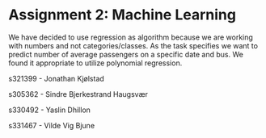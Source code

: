 # Assignment 2: Machine Learning
We have decided to use regression as algorithm because we are working with numbers and not categories/classes. As the task specifies we want to predict number of average passengers on a specific date and bus. We found it appropriate to utilize polynomial regression.

s321399 - Jonathan Kjølstad

s305362 - Sindre Bjerkestrand Haugsvær

s330492 - Yaslin Dhillon

s331467 - Vilde Vig Bjune
